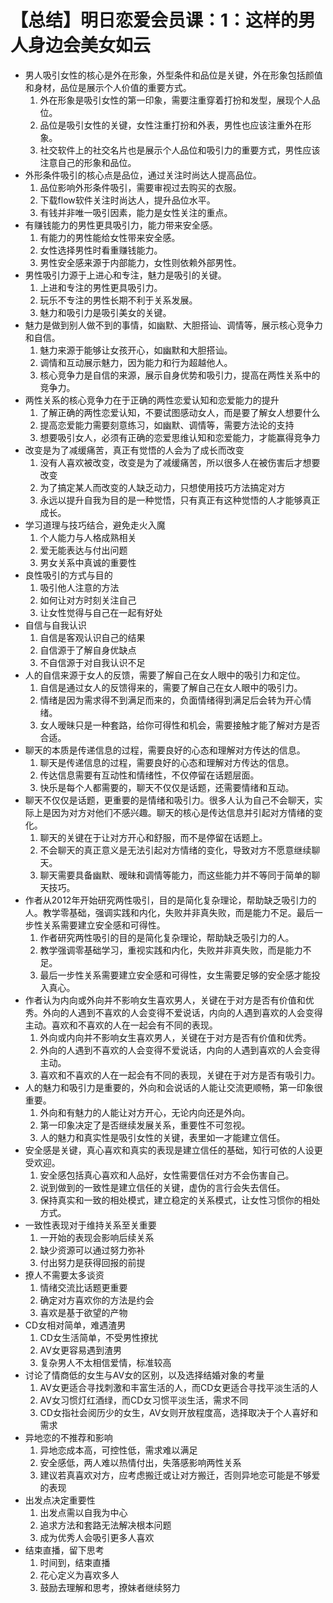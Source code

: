 # 【总结】明日恋爱会员课：1：这样的男人身边会美女如云

-   男人吸引女性的核心是外在形象，外型条件和品位是关键，外在形象包括颜值和身材，品位是展示个人价值的重要方式。
    1.  外在形象是吸引女性的第一印象，需要注重穿着打扮和发型，展现个人品位。
    2.  品位是吸引女性的关键，女性注重打扮和外表，男性也应该注重外在形象。
    3.  社交软件上的社交名片也是展示个人品位和吸引力的重要方式，男性应该注意自己的形象和品位。
-   外形条件吸引的核心点是品位，通过关注时尚达人提高品位。
    1.  品位影响外形条件吸引，需要审视过去购买的衣服。
    2.  下载flow软件关注时尚达人，提升品位水平。
    3.  有钱并非唯一吸引因素，能力是女性关注的重点。
-   有赚钱能力的男性更具吸引力，能力带来安全感。
    1.  有能力的男性能给女性带来安全感。
    2.  女性选择男性时看重赚钱能力。
    3.  男性安全感来源于内部能力，女性则依赖外部男性。
-   男性吸引力源于上进心和专注，魅力是吸引的关键。
    1.  上进和专注的男性更具吸引力。
    2.  玩乐不专注的男性长期不利于关系发展。
    3.  魅力和吸引力是吸引美女的关键。
-   魅力是做到别人做不到的事情，如幽默、大胆搭讪、调情等，展示核心竞争力和自信。
    1.  魅力来源于能够让女孩开心，如幽默和大胆搭讪。
    2.  调情和互动展示魅力，因为能力和行为超越他人。
    3.  核心竞争力是自信的来源，展示自身优势和吸引力，提高在两性关系中的竞争力。
-   两性关系的核心竞争力在于正确的两性恋爱认知和恋爱能力的提升
    1.  了解正确的两性恋爱认知，不要试图感动女人，而是要了解女人想要什么
    2.  提高恋爱能力需要刻意练习，如幽默、调情等，需要方法论的支持
    3.  想要吸引女人，必须有正确的恋爱思维认知和恋爱能力，才能赢得竞争力
-   改变是为了减缓痛苦，真正有觉悟的人会为了成长而改变
    1.  没有人喜欢被改变，改变是为了减缓痛苦，所以很多人在被伤害后才想要改变
    2.  为了搞定某人而改变的人缺乏动力，只想使用技巧方法搞定对方
    3.  永远以提升自我为目的是一种觉悟，只有真正有这种觉悟的人才能够真正成长。
-   学习道理与技巧结合，避免走火入魔
    1.  个人能力与人格成熟相关
    2.  爱无能表达与付出问题
    3.  男女关系中真诚的重要性
-   良性吸引的方式与目的
    1.  吸引他人注意的方法
    2.  如何让对方时刻关注自己
    3.  让女性觉得与自己在一起有好处
-   自信与自我认识
    1.  自信是客观认识自己的结果
    2.  自信源于了解自身优缺点
    3.  不自信源于对自我认识不足
-   人的自信来源于女人的反馈，需要了解自己在女人眼中的吸引力和定位。
    1.  自信是通过女人的反馈得来的，需要了解自己在女人眼中的吸引力。
    2.  情绪是因为需求得不到满足而来的，负面情绪得到满足后会转为开心情绪。
    3.  女人暧昧只是一种套路，给你可得性和机会，需要接触才能了解对方是否合适。
-   聊天的本质是传递信息的过程，需要良好的心态和理解对方传达的信息。
    1.  聊天是传递信息的过程，需要良好的心态和理解对方传达的信息。
    2.  传达信息需要有互动性和情绪性，不仅停留在话题层面。
    3.  快乐是每个人都需要的，聊天不仅仅是话题，还需要情绪和互动。
-   聊天不仅仅是话题，更重要的是情绪和吸引力。很多人认为自己不会聊天，实际上是因为对方对他们不感兴趣。聊天的核心是传达信息并引起对方情绪的变化。
    1.  聊天的关键在于让对方开心和舒服，而不是停留在话题上。
    2.  不会聊天的真正意义是无法引起对方情绪的变化，导致对方不愿意继续聊天。
    3.  聊天需要具备幽默、暧昧和调情等能力，而这些能力并不等同于简单的聊天技巧。
-   作者从2012年开始研究两性吸引，目的是简化复杂理论，帮助缺乏吸引力的人。教学零基础，强调实践和内化，失败并非真失败，而是能力不足。最后一步性关系需要建立安全感和可得性。
    1.  作者研究两性吸引的目的是简化复杂理论，帮助缺乏吸引力的人。
    2.  教学强调零基础学习，重视实践和内化，失败并非真失败，而是能力不足。
    3.  最后一步性关系需要建立安全感和可得性，女生需要足够的安全感才能投入真心。
-   作者认为内向或外向并不影响女生喜欢男人，关键在于对方是否有价值和优秀。外向的人遇到不喜欢的人会变得不爱说话，内向的人遇到喜欢的人会变得主动。喜欢和不喜欢的人在一起会有不同的表现。
    1.  外向或内向并不影响女生喜欢男人，关键在于对方是否有价值和优秀。
    2.  外向的人遇到不喜欢的人会变得不爱说话，内向的人遇到喜欢的人会变得主动。
    3.  喜欢和不喜欢的人在一起会有不同的表现，关键在于对方是否有吸引力。
-   人的魅力和吸引力是重要的，外向和会说话的人能让交流更顺畅，第一印象很重要。
    1.  外向和有魅力的人能让对方开心，无论内向还是外向。
    2.  第一印象决定了是否继续发展关系，重要性不可忽视。
    3.  人的魅力和真实性是吸引女性的关键，表里如一才能建立信任。
-   安全感是关键，真心喜欢和真实的表现是建立信任的基础，知行可依的人设更受欢迎。
    1.  安全感包括真心喜欢和人品好，女性需要信任对方不会伤害自己。
    2.  说到做到的一致性是建立信任的关键，虚伪的言行会失去信任。
    3.  保持真实和一致的相处模式，建立稳定的关系模式，让女性习惯你的相处方式。
-   一致性表现对于维持关系至关重要
    1.  一开始的表现会影响后续关系
    2.  缺少资源可以通过努力弥补
    3.  付出努力是获得回报的前提
-   撩人不需要太多谈资
    1.  情绪交流比话题更重要
    2.  确定对方喜欢你的方法是约会
    3.  喜欢是基于欲望的产物
-   CD女相对简单，难遇渣男
    1.  CD女生活简单，不受男性撩扰
    2.  AV女更容易遇到渣男
    3.  复杂男人不太相信爱情，标准较高
-   讨论了情商低的女生与AV女的区别，以及选择结婚对象的考量
    1.  AV女更适合寻找刺激和丰富生活的人，而CD女更适合寻找平淡生活的人
    2.  AV女习惯灯红酒绿，而CD女习惯平淡生活，需求不同
    3.  CD女指社会阅历少的女生，AV女则开放程度高，选择取决于个人喜好和需求
-   异地恋的不推荐和影响
    1.  异地恋成本高，可控性低，需求难以满足
    2.  安全感低，两人难以热情付出，失落感影响两性关系
    3.  建议若真喜欢对方，应考虑搬迁或让对方搬迁，否则异地恋可能是不够爱的表现
-   出发点决定重要性
    1.  出发点需以自我为中心
    2.  追求方法和套路无法解决根本问题
    3.  成为优秀人会吸引更多人喜欢
-   结束直播，留下思考
    1.  时间到，结束直播
    2.  花心定义为喜欢多人
    3.  鼓励去理解和思考，撩妹者继续努力